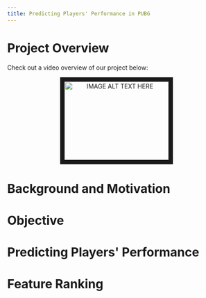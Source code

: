 ```yaml
---
title: Predicting Players' Performance in PUBG
---
```


# Project Overview
Check out a video overview of our project below:

<center> <a href="http://www.youtube.com/watch?feature=player_embedded&v=YOUTUBE_VIDEO_ID_HERE
" target="_blank"><img src="http://img.youtube.com/vi/YOUTUBE_VIDEO_ID_HERE/0.jpg"
alt="IMAGE ALT TEXT HERE" width="240" height="180" border="10" /></a> </center>

# Background and Motivation

# Objective

# Predicting Players' Performance

# Feature Ranking
